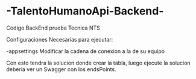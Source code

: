 # -TalentoHumanoApi-Backend-
Codigo BackEnd prueba Tecnica NTS

Configuraciones Necesarias para ejecutar:

-appsettings
Modificar la cadena de conexion a la de su equipo

Con esto tendra la solucion donde crear la tabla, luego ejecute la solucion
deberia ver un Swagger con los endsPoints.